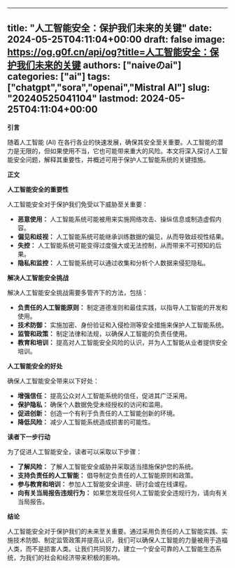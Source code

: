 
---
title: "人工智能安全：保护我们未来的关键"
date: 2024-05-25T04:11:04+00:00
draft: false
image: https://og.g0f.cn/api/og?title=人工智能安全：保护我们未来的关键
authors: ["naiveのai"]
categories: ["ai"]
tags: ["chatgpt","sora","openai","Mistral AI"]
slug: "20240525041104"
lastmod: 2024-05-25T04:11:04+00:00
---
**引言**

随着人工智能 (AI) 在各行各业的快速发展，确保其安全至关重要。人工智能的潜力是无限的，但如果使用不当，它也可能带来重大的风险。本文将深入探讨人工智能安全问题，解释其重要性，并概述可用于保护人工智能系统的关键措施。

**正文**

**人工智能安全的重要性**

人工智能安全对于保护我们免受以下威胁至关重要：

* **恶意使用：** 人工智能系统可能被用来实施网络攻击、操纵信息或制造虚假内容。
* **偏见和歧视：** 人工智能系统可能继承训练数据的偏见，从而导致歧视性结果。
* **失控：** 人工智能系统可能变得过度强大或无法控制，从而带来不可预知的后果。
* **隐私和监控：** 人工智能系统可以通过收集和分析个人数据来侵犯隐私。

**解决人工智能安全挑战**

解决人工智能安全挑战需要多管齐下的方法，包括：

* **负责任的人工智能原则：** 制定道德准则和最佳实践，以指导人工智能的开发和使用。
* **技术防御：** 实施加密、身份验证和入侵检测等安全措施来保护人工智能系统。
* **监管和政策：** 制定法律和法规，以确保人工智能的负责任使用。
* **教育和培训：** 提高对人工智能安全风险的认识，并为人工智能从业者提供安全培训。

**人工智能安全的好处**

确保人工智能安全带来以下好处：

* **增强信任：** 提高公众对人工智能系统的信任，促进其广泛采用。
* **保护隐私：** 确保个人数据免受未经授权的访问和滥用。
* **促进创新：** 创造一个有利于负责任的人工智能创新的环境。
* **降低风险：** 减少人工智能系统造成损害的可能性。

**读者下一步行动**

为了促进人工智能安全，读者可以采取以下步骤：

* **了解风险：** 了解人工智能安全威胁并采取适当措施保护您的系统。
* **支持负责任的人工智能：** 倡导制定负责任的人工智能原则和政策。
* **参与教育和培训：** 参加人工智能安全讲座、研讨会或在线课程。
* **向有关当局报告违规行为：** 如果您发现任何人工智能安全违规行为，请向有关当局报告。

**结论**

人工智能安全对于保护我们的未来至关重要。通过采用负责任的人工智能实践、实施技术防御、制定监管政策并提高认识，我们可以确保人工智能的力量被用于造福人类，而不是损害人类。让我们共同努力，建立一个安全可靠的人工智能生态系统，为我们的社会和经济带来积极的影响。